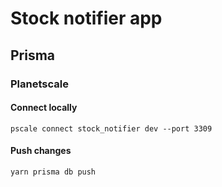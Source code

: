 # Stock notifier app

## Prisma

### Planetscale

#### Connect locally

`pscale connect stock_notifier dev --port 3309`

#### Push changes

`yarn prisma db push`
